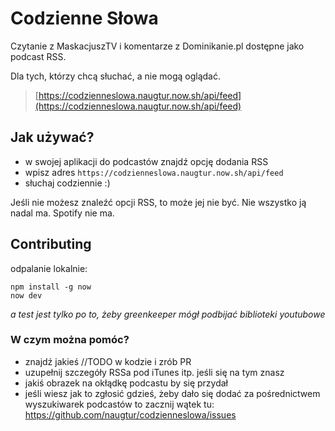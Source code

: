 # Codzienne Słowa

Czytanie z MaskacjuszTV i komentarze z Dominikanie.pl dostępne jako podcast RSS.

Dla tych, którzy chcą słuchać, a nie mogą oglądać. 

> [https://codzienneslowa.naugtur.now.sh/api/feed](https://codzienneslowa.naugtur.now.sh/api/feed)

## Jak używać?

- w swojej aplikacji do podcastów znajdź opcję dodania RSS
- wpisz adres `https://codzienneslowa.naugtur.now.sh/api/feed`
- słuchaj codziennie :)


Jeśli nie możesz znaleźć opcji RSS, to może jej nie być. Nie wszystko ją nadal ma. Spotify nie ma. 

## Contributing

odpalanie lokalnie:
```
npm install -g now
now dev
```

*a test jest tylko po to, żeby greenkeeper mógł podbijać biblioteki youtubowe*

### W czym można pomóc?

- znajdź jakieś //TODO w kodzie i zrób PR
- uzupełnij szczegóły RSSa pod iTunes itp. jeśli się na tym znasz
- jakiś obrazek na okłądkę podcastu by się przydał
- jeśli wiesz jak to zgłosić gdzieś, żeby dało się dodać za pośrednictwem wyszukiwarek podcastów to zacznij wątek tu: https://github.com/naugtur/codzienneslowa/issues